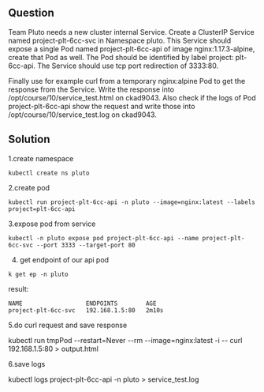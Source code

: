 ## Question

Team Pluto needs a new cluster internal Service. Create a ClusterIP Service named project-plt-6cc-svc in Namespace pluto. This Service should expose a single Pod named project-plt-6cc-api of image nginx:1.17.3-alpine, create that Pod as well. The Pod should be identified by label project: plt- 6cc-api. The Service should use tcp port redirection of 3333:80.

Finally use for example curl from a temporary nginx:alpine Pod to get the response from the Service. Write the response into
/opt/course/10/service_test.html on ckad9043. Also check if the logs of Pod project-plt-6cc-api show the request and write those into /opt/course/10/service_test.log on ckad9043.

## Solution

1.create namespace

```
kubectl create ns pluto
```

2.create pod

```
kubectl run project-plt-6cc-api -n pluto --image=nginx:latest --labels project=plt-6cc-api
```

3.expose pod from service

```
kubectl -n pluto expose pod project-plt-6cc-api --name project-plt-6cc-svc --port 3333 --target-port 80
```

4. get endpoint of our api pod

```
k get ep -n pluto
```
result:
```
NAME                  ENDPOINTS        AGE
project-plt-6cc-svc   192.168.1.5:80   2m10s
```

5.do curl request and save response

kubectl run tmpPod --restart=Never --rm --image=nginx:latest -i -- curl 192.168.1.5:80 > output.html

6.save logs

kubectl logs project-plt-6cc-api -n pluto > service_test.log